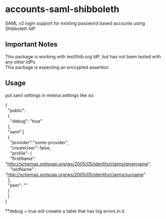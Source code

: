 accounts-saml-shibboleth
=======

SAML v2 login support for existing password based accounts using Shibboleth IdP

Important Notes
-----------

This package is working with testShib.org IdP, but has not been tested with any other IdPs  
This package is expecting an encrypted assertion  

Usage
-----------

put saml settings in meteor.settings like so:  

{  
&nbsp;&nbsp;"public":  
&nbsp;&nbsp;{  
&nbsp;&nbsp;&nbsp;&nbsp;"debug": "true"  
&nbsp;&nbsp;},  
&nbsp;&nbsp;"saml":[  
&nbsp;&nbsp;{  
&nbsp;&nbsp;&nbsp;&nbsp;"provider":"some-provider",  
&nbsp;&nbsp;&nbsp;&nbsp;"createUser": false,  
&nbsp;&nbsp;&nbsp;&nbsp;"profile": {  
&nbsp;&nbsp;&nbsp;&nbsp;"firstName": "http://schemas.xmlsoap.org/ws/2005/05/identity/claims/givenname",  
&nbsp;&nbsp;&nbsp;&nbsp;"lastName" : "http://schemas.xmlsoap.org/ws/2005/05/identity/claims/surname"  
&nbsp;&nbsp;},  
&nbsp;&nbsp;"pem": "<add PEM Here>"  
&nbsp;&nbsp;}  
&nbsp;&nbsp;]  
}  

**debug = true will creaete a table that has log errors in it.  
